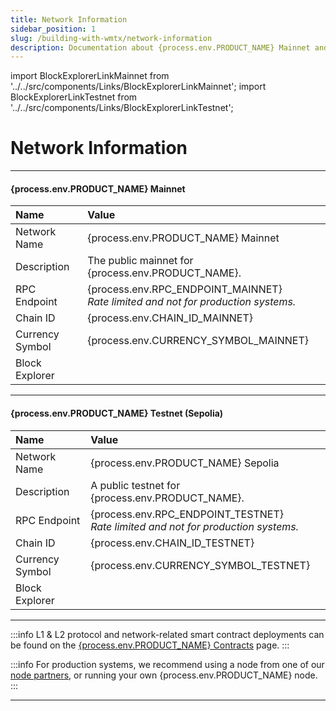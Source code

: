 ```yaml
---
title: Network Information
sidebar_position: 1
slug: /building-with-wmtx/network-information
description: Documentation about {process.env.PRODUCT_NAME} Mainnet and {process.env.PRODUCT_NAME} Testnet. This page covers network information for the {process.env.PRODUCT_NAME} network, including network names, descriptions, RPC endpoints, chain IDs, currency symbols, and block explorers.
---
```

import BlockExplorerLinkMainnet from '../../src/components/Links/BlockExplorerLinkMainnet';
import BlockExplorerLinkTestnet from '../../src/components/Links/BlockExplorerLinkTestnet';

# Network Information

---

#### {process.env.PRODUCT_NAME} Mainnet

| Name            | Value                                                                                                   |
| :-------------- | :------------------------------------------------------------------------------------------------------ |
| Network Name    | {process.env.PRODUCT_NAME} Mainnet                                                                                            |
| Description     | The public mainnet for {process.env.PRODUCT_NAME}.                                                                            |
| RPC Endpoint    | {process.env.RPC_ENDPOINT_MAINNET} <br/>_Rate limited and not for production systems._ |
| Chain ID        | {process.env.CHAIN_ID_MAINNET}                                                                                                    |
| Currency Symbol | {process.env.CURRENCY_SYMBOL_MAINNET}                                                                                                     |
| Block Explorer  | <BlockExplorerLinkMainnet /> |

---

#### {process.env.PRODUCT_NAME} Testnet (Sepolia)

| Name            | Value                                                                                                   |
| :-------------- | :------------------------------------------------------------------------------------------------------ |
| Network Name    | {process.env.PRODUCT_NAME} Sepolia                                                                                            |
| Description     | A public testnet for {process.env.PRODUCT_NAME}.                                                                              |
| RPC Endpoint    | {process.env.RPC_ENDPOINT_TESTNET} <br/>_Rate limited and not for production systems._ |
| Chain ID        | {process.env.CHAIN_ID_TESTNET}                                                                                                   |
| Currency Symbol | {process.env.CURRENCY_SYMBOL_TESTNET}                                                                                                     |
| Block Explorer  | <BlockExplorerLinkTestnet />                                  |

---

:::info
L1 & L2 protocol and network-related smart contract deployments can be found on the [{process.env.PRODUCT_NAME} Contracts](/building-with-wmtx/wmtx-contracts) page.
:::

:::info
For production systems, we recommend using a node from one of our [node partners](/tools/node-providers), or running your own {process.env.PRODUCT_NAME} node.
:::

---

